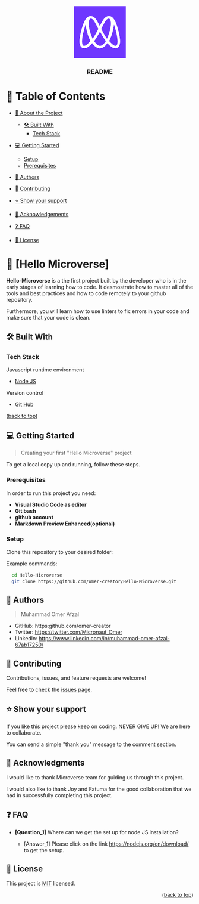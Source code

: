 
<div align="center">

  <img src="smalllogo.png" alt="logo" width="140"  height="auto" />
  <br/>

  <h3><b>README</b></h3>

</div>


# 📗 Table of Contents

- [📖 About the Project](#about-project)
  - [🛠 Built With](#built-with)
    - [Tech Stack](#tech-stack)
    
- [💻 Getting Started](#getting-started)
  - [Setup](#setup)
  - [Prerequisites](#prerequisites)
- [👥 Authors](#authors)
- [🤝 Contributing](#contributing)
- [⭐️ Show your support](#support)
- [🙏 Acknowledgements](#acknowledgements)
- [❓ FAQ](#faq)
- [📝 License](#license)


<!-- PROJECT DESCRIPTION -->

# 📖 [Hello Microverse] <a name="about-project"></a>

**Hello-Microverse** is a the first project built by the developer who is in the early stages of learning how to code. It desmostrate how to master all of the tools and best practices and how to code remotely to your github repository.

Furthermore, you will learn how to use linters to fix errors in your code and make sure that your code is clean.

## 🛠 Built With  <a name="built-with"></a>

### Tech Stack <a name="tech-stack"></a>

  <summary>Javascript runtime environment</summary>
  <ul>
    <li><a href="https://nodejs.org/en/">Node JS</a></li>
  </ul>

  <summary>Version control</summary>
  <ul>
    <li><a href="github.com">Git Hub</a></li>
  </ul>
</details



<p align="right">(<a href="#readme-top">back to top</a>)</p>

<!-- GETTING STARTED -->

## 💻 Getting Started <a name="getting-started"></a>

> Creating your first "Hello Microverse" project

To get a local copy up and running, follow these steps.

### Prerequisites

In order to run this project you need:

- **Visual Studio Code as editor**
- **Git bash**
- **github account**
- **Markdown Preview Enhanced(optional)**

### Setup

Clone this repository to your desired folder:


Example commands:

```sh
  cd Hello-Hicroverse
  git clone https://github.com/omer-creator/Hello-Microverse.git
```

<!-- AUTHORS -->

## 👥 Authors <a name="authors"></a>

> Muhammad Omer Afzal
- GitHub: https:github.com/omer-creator
- Twitter: https://twitter.com/Micronaut_Omer
- LinkedIn: https://www.linkedin.com/in/muhammad-omer-afzal-67ab17250/
## 🤝 Contributing <a name="contributing"></a>

<!-- CONTRIBUTING -->

Contributions, issues, and feature requests are welcome!

Feel free to check the [issues page](../../issues/).

## ⭐️ Show your support <a name="support"></a>

If you like this project please keep on coding. NEVER GIVE UP! We are here to collaborate.

You can send a simple "thank you" message to the comment section.


<!-- ACKNOWLEDGEMENTS -->

## 🙏 Acknowledgments <a name="Microverse Inc."></a>

I would like to thank Microverse team for guiding us through this project.

I would also like to thank Joy and Fatuma for the good collaboration that we had in successfully completing this project.


<!-- FAQ (optional) -->

## ❓ FAQ <a name="faq"></a>

- **[Question_1]**
Where can we get the set up for node JS installation?

  - [Answer_1]
Please click on the link https://nodejs.org/en/download/  to get the  setup.


<!-- LICENSE -->

## 📝 License <a name="license"></a>

This project is [MIT](./LICENSE) licensed.

<p align="right">(<a href="#readme-top">back to top</a>)</p>